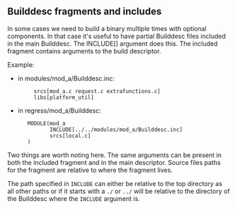 ## Builddesc fragments and includes ##

In some cases we need to build a binary multiple times with optional
components. In that case it's useful to have partial Builddesc files included
in the main Builddesc. The INCLUDE[] argument does this. The included fragment
contains arguments to the build descriptor.

Example:

* in modules/mod_a/Builddesc.inc:

           srcs[mod_a.c request.c extrafunctions.c]
           libs[platform_util]
 
* in regress/mod_a/Builddesc:

         MODULE(mod_a
                INCLUDE[../../modules/mod_a/Builddesc.inc]
                srcs[local.c]
         )
   
Two things are worth noting here. The same arguments can be present in both the
included fragment and in the main descriptor.  Source files paths for the
fragment are relative to where the fragment lives.

The path specified in `INCLUDE` can either be relative to the top directory as
all other paths or if it starts with a `./` or `../` will be relative to the
directory of the Builddesc where the `INCLUDE` argument is.
